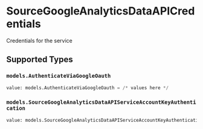 # SourceGoogleAnalyticsDataAPICredentials

Credentials for the service


## Supported Types

### `models.AuthenticateViaGoogleOauth`

```python
value: models.AuthenticateViaGoogleOauth = /* values here */
```

### `models.SourceGoogleAnalyticsDataAPIServiceAccountKeyAuthentication`

```python
value: models.SourceGoogleAnalyticsDataAPIServiceAccountKeyAuthentication = /* values here */
```


